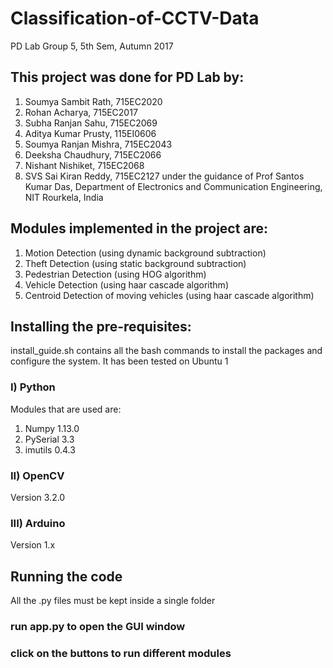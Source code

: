 # Classification-of-CCTV-Data
PD Lab Group 5, 5th Sem, Autumn 2017
## This project was done for PD Lab by:
1) Soumya Sambit Rath, 715EC2020
2) Rohan Acharya, 715EC2017
3) Subha Ranjan Sahu, 715EC2069
4) Aditya Kumar Prusty, 115EI0606
5) Soumya Ranjan Mishra, 715EC2043
6) Deeksha Chaudhury, 715EC2066
7) Nishant Nishiket, 715EC2068
8) SVS Sai Kiran Reddy, 715EC2127
under the guidance of Prof Santos Kumar Das, Department of Electronics and Communication Engineering, NIT Rourkela, India

## Modules implemented in the project are:
1) Motion Detection (using dynamic background subtraction)
2) Theft Detection (using static background subtraction)
3) Pedestrian Detection (using HOG algorithm)
4) Vehicle Detection (using haar cascade algorithm)
5) Centroid Detection of moving vehicles (using haar cascade algorithm)

## Installing the pre-requisites:
install_guide.sh contains all the bash commands to install the packages and configure the system. It has been tested on Ubuntu 1
### I) Python
Modules that are used are:
1) Numpy 1.13.0
2) PySerial 3.3
3) imutils 0.4.3
### II) OpenCV
Version 3.2.0
### III) Arduino
Version 1.x

## Running the code
All the .py files must be kept inside a single folder
### run app.py to open the GUI window
### click on the buttons to run different modules







